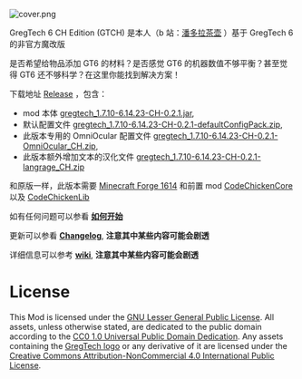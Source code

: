 ![cover.png](https://github.com/CHanzyLazer/gregtech6-CH_Edition/wiki/cover.png)

GregTech 6 CH Edition (GTCH) 是本人（b 站：[潘多拉茶壶](https://space.bilibili.com/5104148) ）基于 GregTech 6 的非官方魔改版

是否希望给物品添加 GT6 的材料？是否感觉 GT6 的机器数值不够平衡？甚至觉得 GT6 还不够科学？在这里你能找到解决方案！

下载地址 [Release](https://github.com/CHanzyLazer/gregtech6-CH_Edition/releases/tag/v6.14.23-CH-0.2.1)
，包含：
- mod 本体 [gregtech_1.7.10-6.14.23-CH-0.2.1.jar](https://github.com/CHanzyLazer/gregtech6-CH_Edition/releases/download/v6.14.23-CH-0.2.1/gregtech_1.7.10-6.14.23-CH-0.2.1.jar),
- 默认配置文件 [gregtech_1.7.10-6.14.23-CH-0.2.1-defaultConfigPack.zip](https://github.com/CHanzyLazer/gregtech6-CH_Edition/releases/download/v6.14.23-CH-0.2.1/gregtech_1.7.10-6.14.23-CH-0.2.1-defaultConfigPack.zip),
- 此版本专用的 OmniOcular 配置文件 [gregtech_1.7.10-6.14.23-CH-0.2.1-OmniOcular_CH.zip](https://github.com/CHanzyLazer/gregtech6-CH_Edition/releases/download/v6.14.23-CH-0.2.1/gregtech_1.7.10-6.14.23-CH-0.2.1-OmniOcular_CH.zip),
- 此版本额外增加文本的汉化文件 [gregtech_1.7.10-6.14.23-CH-0.2.1-langrage_CH.zip](https://github.com/CHanzyLazer/gregtech6-CH_Edition/releases/download/v6.14.23-CH-0.2.1/gregtech_1.7.10-6.14.23-CH-0.2.1-langrage_CH.zip)

和原版一样，此版本需要 [Minecraft Forge 1614](https://files.minecraftforge.net/maven/net/minecraftforge/forge/1.7.10-10.13.4.1614-1.7.10/forge-1.7.10-10.13.4.1614-1.7.10-installer.jar)
和前置 mod [CodeChickenCore](https://gregtech.overminddl1.com/codechicken/CodeChickenCore/1.7.10-1.0.7.47/CodeChickenCore-1.7.10-1.0.7.47-universal.jar) 以及 [CodeChickenLib](https://gregtech.overminddl1.com/codechicken/CodeChickenLib/1.7.10-1.1.3.140/CodeChickenLib-1.7.10-1.1.3.140-universal.jar)

如有任何问题可以参看 [**如何开始**](https://github.com/CHanzyLazer/gregtech6-CH_Edition/wiki/begin)

更新可以参看 [**Changelog**](https://github.com/CHanzyLazer/gregtech6-CH_Edition/wiki/changelog),  **注意其中某些内容可能会剧透**

详细信息可以参考 [**wiki**](https://github.com/CHanzyLazer/gregtech6-CH_Edition/wiki), **注意其中某些内容可能会剧透**


# License
This Mod is licensed under the [GNU Lesser General Public License](LICENSE).
All assets, unless otherwise stated, are dedicated to the public domain
according to the [CC0 1.0 Universal Public Domain Dedication](src/main/resources/LICENSE.assets).
Any assets containing the [GregTech logo](src/main/resources/logos) or any
derivative of it are licensed under the
[Creative Commons Attribution-NonCommercial 4.0 International Public License](src/main/resources/LICENSE.logos).